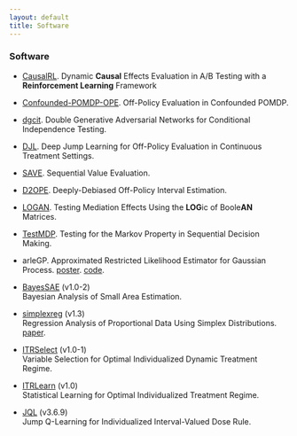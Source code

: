 ```yaml
---
layout: default
title: Software
---
```


### Software

* [CausalRL](https://github.com/callmespring/CausalRL). Dynamic **Causal** Effects Evaluation in A/B Testing with a **Reinforcement Learning** Framework

* [Confounded-POMDP-OPE](https://github.com/jiaweihhuang/Confounded-POMDP-Exp). Off-Policy Evaluation in Confounded POMDP.

* [dgcit](https://github.com/callmespring/dgcit). Double Generative Adversarial Networks for Conditional Independence Testing.

* [DJL](https://github.com/callmespring/DJL). Deep Jump Learning for Off-Policy Evaluation in Continuous Treatment Settings.

* [SAVE](https://github.com/callmespring/SAVE). Sequential Value Evaluation.

* [D2OPE](https://github.com/callmespring/D2OPE). Deeply-Debiased Off-Policy Interval Estimation.

* [LOGAN](https://github.com/callmespring/LOGAN). Testing Mediation Effects Using the **LOG**ic of Boole**AN** Matrices.

* [TestMDP](https://github.com/callmespring/TestMDP). Testing for the Markov Property in Sequential Decision Making. 

* arleGP. Approximated Restricted Likelihood Estimator for Gaussian Process. [poster](./slides/arleGP.pdf). [code](./code/arleGP.zip).

* [BayesSAE](https://cran.r-project.org/web/packages/BayesSAE/index.html) (v1.0-2)      
Bayesian Analysis of Small Area Estimation. 

* [simplexreg](https://cran.r-project.org/web/packages/simplexreg/index.html) (v1.3)     
Regression Analysis of Proportional Data Using Simplex Distributions. [paper](https://www.jstatsoft.org/article/view/v071i11).

* [ITRSelect](https://cran.r-project.org/web/packages/ITRSelect/index.html) (v1.0-1)    
Variable Selection for Optimal Individualized Dynamic Treatment Regime. 

* [ITRLearn](https://cran.r-project.org/web/packages/ITRLearn/index.html) (v1.0)    
Statistical Learning for Optimal Individualized Treatment Regime. 

* [JQL](https://cran.r-project.org/web/packages/JQL/index.html) (v3.6.9)    
Jump Q-Learning for Individualized Interval-Valued Dose Rule.
